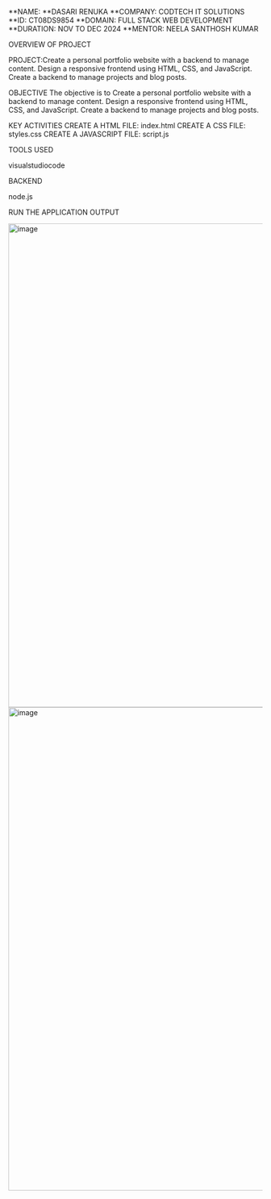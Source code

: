 **NAME: **DASARI RENUKA
**COMPANY: CODTECH IT SOLUTIONS
**ID: CT08DS9854
**DOMAIN: FULL STACK WEB DEVELOPMENT
**DURATION: NOV TO DEC 2024
**MENTOR: NEELA SANTHOSH KUMAR

OVERVIEW OF PROJECT

PROJECT:Create a personal portfolio website with a backend to manage content. Design a responsive frontend using HTML, CSS, and
JavaScript. Create a backend to manage projects and blog posts.

OBJECTIVE
The objective is to Create a personal portfolio website with a backend to manage content. Design a responsive frontend using HTML, CSS, and
JavaScript. Create a backend to manage projects and blog posts.

KEY ACTIVITIES
CREATE A HTML FILE: index.html
CREATE A CSS FILE: styles.css
CREATE A JAVASCRIPT FILE: script.js

TOOLS USED

visualstudiocode

BACKEND

node.js

RUN THE APPLICATION
OUTPUT

<img width="960" alt="image" src="https://github.com/user-attachments/assets/d6ed1321-23ee-433e-85d6-e0c47795f472">

<img width="959" alt="image" src="https://github.com/user-attachments/assets/54446cf3-b7fa-4f8c-8d1a-082363d640fb">


